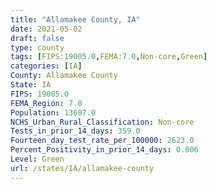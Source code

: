 ```yaml
---
title: "Allamakee County, IA"
date: 2021-05-02
draft: false
type: county
tags: [FIPS:19005.0,FEMA:7.0,Non-core,Green]
categories: [IA]
County: Allamakee County
State: IA
FIPS: 19005.0
FEMA_Region: 7.0
Population: 13687.0
NCHS_Urban_Rural_Classification: Non-core
Tests_in_prior_14_days: 359.0
Fourteen_day_test_rate_per_100000: 2623.0
Percent_Positivity_in_prior_14_days: 0.006
Level: Green
url: /states/IA/allamakee-county
---
```



